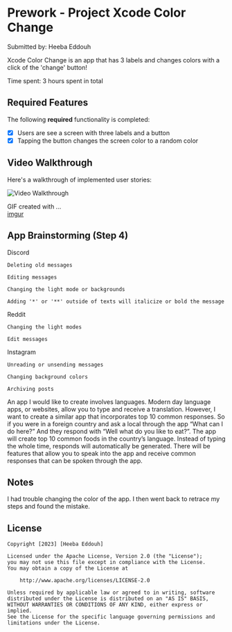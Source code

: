 # Prework - Project Xcode Color Change

Submitted by: Heeba Eddouh

Xcode Color Change is an app that has 3 labels and changes colors with a click of the 'change' button!

Time spent: 3 hours spent in total

## Required Features

The following **required** functionality is completed:

- [x] Users are see a screen with three labels and a button
- [x] Tapping the button changes the screen color to a random color
 
## Video Walkthrough

Here's a walkthrough of implemented user stories:

<img src='Codepath-Prework.mp4' title='Video Walkthrough' width='' alt='Video Walkthrough' />

<!-- Replace this with whatever GIF tool you used! -->
GIF created with ...  
[imgur](https://i.imgur.com/LZwGpZc.mp4)

<!-- Recommended tools:
[Kap](https://getkap.co/) for macOS
[ScreenToGif](https://www.screentogif.com/) for Windows
[peek](https://github.com/phw/peek) for Linux. -->

## App Brainstorming (Step 4)
Discord

    Deleting old messages
    
    Editing messages
    
    Changing the light mode or backgrounds
    
    Adding '*' or '**' outside of texts will italicize or bold the message
    
Reddit

    Changing the light modes
    
    Edit messages
    
Instagram

    Unreading or unsending messages
    
    Changing background colors
    
    Archiving posts
    

An app I would like to create involves languages. Modern day language apps, or websites, allow you to type and receive a translation. However, I want to create a similar app that incorporates top 10 common responses. So if you were in a foreign country and ask a local through the app “What can I do here?” And they respond with “Well what do you like to eat?”. The app will create top 10 common foods in the country’s language. Instead of typing the whole time, responds will automatically be generated. There will be features that allow you to speak into the app and receive common responses that can be spoken through the app.
## Notes

I had trouble changing the color of the app. I then went back to retrace my steps and found the mistake. 

## License

    Copyright [2023] [Heeba Eddouh]

    Licensed under the Apache License, Version 2.0 (the "License");
    you may not use this file except in compliance with the License.
    You may obtain a copy of the License at

        http://www.apache.org/licenses/LICENSE-2.0

    Unless required by applicable law or agreed to in writing, software
    distributed under the License is distributed on an "AS IS" BASIS,
    WITHOUT WARRANTIES OR CONDITIONS OF ANY KIND, either express or implied.
    See the License for the specific language governing permissions and
    limitations under the License.

